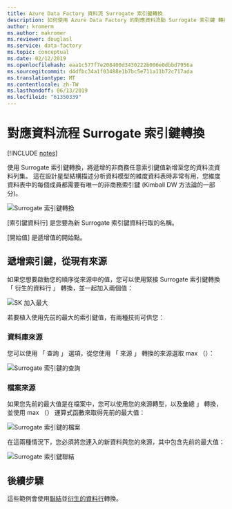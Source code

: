 ```yaml
---
title: Azure Data Factory 資料流 Surrogate 索引鍵轉換
description: 如何使用 Azure Data Factory 的對應資料流動 Surrogate 索引鍵 轉換產生循序的索引鍵值
author: kromerm
ms.author: makromer
ms.reviewer: douglasl
ms.service: data-factory
ms.topic: conceptual
ms.date: 02/12/2019
ms.openlocfilehash: eaa1c577f7e208400d3430222b006e0dbbd7956a
ms.sourcegitcommit: d4dfbc34a1f03488e1b7bc5e711a11b72c717ada
ms.translationtype: MT
ms.contentlocale: zh-TW
ms.lasthandoff: 06/13/2019
ms.locfileid: "61350339"
---
```

# <a name="mapping-data-flow-surrogate-key-transformation"></a>對應資料流程 Surrogate 索引鍵轉換

[!INCLUDE [notes](../../includes/data-factory-data-flow-preview.md)]

使用 Surrogate 索引鍵轉換，將遞增的非商務任意索引鍵值新增至您的資料流資料列集。 這在設計星型結構描述分析資料模型的維度資料表時非常有用，您維度資料表中的每個成員都需要有唯一的非商務索引鍵 (Kimball DW 方法論的一部分)。

![Surrogate 索引鍵轉換](media/data-flow/surrogate.png "Surrogate 索引鍵轉換")

[索引鍵資料行] 是您要為新 Surrogate 索引鍵資料行取的名稱。

[開始值] 是遞增值的開始點。

## <a name="increment-keys-from-existing-sources"></a>遞增索引鍵，從現有來源

如果您想要啟動您的順序從來源中的值，您可以使用緊接 Surrogate 索引鍵轉換 「 衍生的資料行 」 轉換，並一起加入兩個值：

![SK 加入最大](media/data-flow/sk006.png "Surrogate 索引鍵轉換加入最大值")

若要植入使用先前的最大的索引鍵值，有兩種技術可供您：

### <a name="database-sources"></a>資料庫來源

您可以使用 「 查詢 」 選項，從您使用 「 來源 」 轉換的來源選取 max （）：

![Surrogate 索引鍵的查詢](media/data-flow/sk002.png "Surrogate 索引鍵轉換查詢")

### <a name="file-sources"></a>檔案來源

如果您先前的最大值是在檔案中，您可以使用您的來源轉型，以及彙總 」 轉換，並使用 max （） 運算式函數來取得先前的最大值：

![Surrogate 索引鍵的檔案](media/data-flow/sk008.png "Surrogate 索引鍵的檔案")

在這兩種情況下，您必須將您連入的新資料與您的來源，其中包含先前的最大值：

![Surrogate 索引鍵聯結](media/data-flow/sk004.png "Surrogate 索引鍵聯結")

## <a name="next-steps"></a>後續步驟

這些範例會使用[聯結](data-flow-join.md)並[衍生的資料行](data-flow-derived-column.md)轉換。
